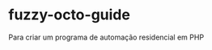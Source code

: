 # fuzzy-octo-guide
Para criar um programa de automação residencial em PHP
<?php
  require_once('wiringpi.php');

  // Define o pino GPIO
  $pin = 0;

  // Inicializa o WiringPi
  wiringpi_setup();

  // Configura o pino como saída
  pinMode($pin, OUTPUT);

  // Liga o relé
  digitalWrite($pin, HIGH);

  // Espera 1 segundo
  sleep(1);

  // Desliga o relé
  digitalWrite($pin, LOW);
?>
